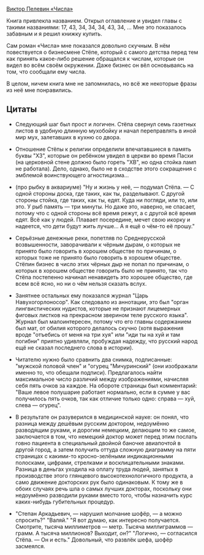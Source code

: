 [Виктор Пелевин «Числа»](https://vk.com/ip.biblioworm?w=wall-102814293_49)

Книга привлекла названием.
Открыл оглавление и увидел главы с такими названиями: 17, 43, 34, 34, 34, 43, 34, ...
Мне это показалось забавным и я решил книжку купить.

Сам роман «Числа» мне показался довольно скучным.
В нём повествуется о бизнесмене Стёпе, который с самого детства перед тем как принять какое-либо решение обращался к числам, которые он видел во всём своём окружении.
Даже бизнес он вёл основываясь на том, что сообщали ему числа.

В целом, ничем книга мне не запомнилась, но всё же некоторые фразы из неё мне понравились.

## Цитаты
- Следующий шаг был прост и логичен. Стёпа свернул семь газетных листов в удобную длинную мухобойку и начал переправлять в иной мир мух, залетавших в кухню со двора.

- Отношение Стёпы к религии определили впечатавшиеся в память буквы "ХЗ", которые он ребёнком увидел в церкви во время Пасхи (на церковной стене должно было гореть "ХВ", но одна стойка ламп не работала). Дело, однако, было не в сходстве этого сокращения с эмблемой воинствующего агностицизма...

- (про рыбку в аквариуме) "Ну и жизнь у неё, — подумал Стёпа. — С одной стороны доска, где таких, как ты, разделывают. С другой стороны стойка, где таких, как ты, едят. Куда ни погляди, или то, или это. У рыб память — три минуты. Но даже это, наверно, не спасает, потому что с одной стороны всё время режут, а с другой всё время едят. Всё как у людей. Плавает посередине, мечет свою икорку и надеется, что дети будут жить лучше... А я ещё о чём-то её прошу."

- Серьёзные денежные реки, попетляв по Среднерусской возвышенности, заворачивали к чёрным дырам, о которых не принято было говорить в хорошем обществе по причинам, о которых тоже не принято было говорить в хорошем обществе. Стёпин бизнес в число этих чёрных дыр не попал по причинам, о которых в хорошем обществе говорить было не принято, так что Стёпа постепенно начинал ненавидеть это хорошее общество, где всем всё ясно, но ни о чём нельзя сказать вслух.

- Занятнее остальных ему показался журнал "Царь Навухогорлоносор". Как следовало из аннотации, это был "орган лингвистических нудистов, которые не признают лицемерных фиговых листков на прекрасном зверином теле русского языка". Журнал был малоинтересен, потому что его главны содержанием был мат, от обилия которого делалось скучно (хотя выражения вроде "отъебись от меня на три хуя" или "иди ты на хуй и там погибни" приятно удивляли, пробуждая надежду, что русский народ ещё не сказал последнего слова в истории).

- Читателю нужно было сравнить два снимка, подписанные: "мужской половой член" и "огурец "Мичуринский" (они изображали именно то, что обещали подписи). Предлагалось найти максимальное число различий между изображениями, начисляя себя пять очков за каждое. На обороте страницы был комментарий: "Ваше левое полушарие работает нормально, если в сумме у вас получилось пять очков, так как отличие только одно: справа — хуй, слева — огурец".

- В результате он разуверился в медицинской науке: он понял, что разница между дешёвым русским доктором, недоумённо разводящим руками, и дорогим немецким, делающим то же самое, заключается в том, что немецкий доктор может перед этим послать говно пациента в специальный двойной баночке авиапочтой в другой город, а затем получить оттуда сложную диаграмму на пяти страницах с какими-то кросно-зелёными индикационными полосками, цифрами, стрелками и восклицательными знаками. Разница в деньгах уходила на оплату труда людей, занятых в производстве этого глянцевого высокотехнологичного продукта, а само движение докторских рук было одинаковым. К тому же в обоих случаях речь шла о самых лучших докторах, поскольку они недоумённо разводили руками вместо того, чтобы назначить курс каких-нибудь губительных процедур.

- "Степан Аркадьевич, — нарушил молчание шофёр, — а можно спросить?" "Валяй." "Я вот думаю, как интересно получается. Смотрите, тысяча миллиметров — метр. Тысяча миллиграммов — грамм. А тысяча миллионов? Выходит, _он_?" "Логично, — согласился Стёпа. — Он и есть." Довольный, что развлёк шефа, шофёр засмеялся.